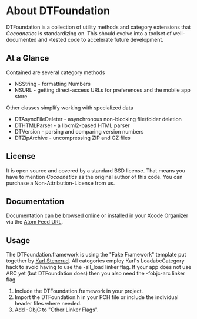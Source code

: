 About DTFoundation
==================

DTFoundation is a collection of utility methods and category extensions that *Cocoanetics* is standardizing on. This should evolve into a toolset of well-documented and -tested code to accelerate future development.
 
At a Glance
-----------
Contained are several category methods

- NSString - formatting Numbers
- NSURL - getting direct-access URLs for preferences and the mobile app store

Other classes simplify working with specialized data

- DTAsyncFileDeleter - asynchronous non-blocking file/folder deletion
- DTHTMLParser - a libxml2-based HTML parser
- DTVersion - parsing and comparing version numbers
- DTZipArchive - uncompressing ZIP and GZ files

License
------- 
 
It is open source and covered by a standard BSD license. That means you have to mention *Cocoanetics* as the original author of this code. You can purchase a Non-Attribution-License from us.

Documentation
-------------

Documentation can be [browsed online](http://cocoanetics.github.com/DTFoundation) or installed in your Xcode Organizer via the [Atom Feed URL](http://cocoanetics.github.com/DTFoundation/DTFoundation.atom).

Usage
-----

The DTFoundation.framework is using the "Fake Framework" template put together by [Karl Stenerud](https://github.com/kstenerud/iOS-Universal-Framework). All categories employ Karl's LoadabeCategory hack to avoid having to use the -all_load linker flag. If your app does not use ARC yet (but DTFoundation does) then you also need the -fobjc-arc linker flag.

1. Include the DTFoundation.framework in your project. 
2. Import the DTFoundation.h in your PCH file or include the individual header files where needed.
3. Add -ObjC to "Other Linker Flags".